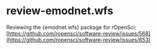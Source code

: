 # review-emodnet.wfs

Reviewing the {emodnet.wfs} package for rOpenSci: [https://github.com/ropensci/software-review/issues/568](https://github.com/ropensci/software-review/issues/653)
